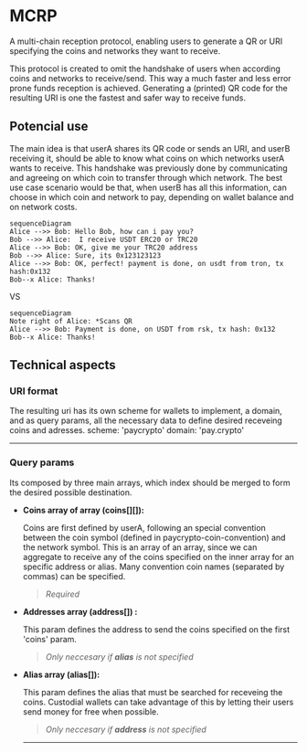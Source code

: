 # MCRP

A multi-chain reception protocol, enabling users to generate a QR or URI specifying the coins and networks they want to receive.

This protocol is created to omit the handshake of users when according coins and networks to receive/send.
This way a much faster and less error prone funds reception is achieved.
Generating a (printed) QR code for the resulting URI is one the fastest and safer way to receive funds.

## Potencial use

The main idea is that userA shares its QR code or sends an URI, and userB receiving it, should be able to know what coins on which networks userA wants to receive. This handshake was previously done by communicating and agreeing on which coin to transfer through which network.
The best use case scenario would be that, when userB has all this information, can choose in which coin and network to pay, depending on wallet balance and on network costs.




```mermaid
sequenceDiagram
Alice -->> Bob: Hello Bob, how can i pay you?
Bob -->> Alice:  I receive USDT ERC20 or TRC20
Alice -->> Bob: OK, give me your TRC20 address
Bob -->> Alice: Sure, its 0x123123123
Alice -->> Bob: OK, perfect! payment is done, on usdt from tron, tx hash:0x132
Bob--x Alice: Thanks!
```
VS

```mermaid
sequenceDiagram
Note right of Alice: *Scans QR
Alice -->> Bob: Payment is done, on USDT from rsk, tx hash: 0x132
Bob--x Alice: Thanks!

```
                            
## Technical aspects

### URI format

The resulting uri has its own scheme for wallets to implement, a domain, and as query params, all the necessary data to define desired receveing coins and adresses.
scheme: 'paycrypto'
domain: 'pay.crypto'

---

### Query params

Its composed by three main arrays, which index should be merged to form the desired possible destination.
  
  - **Coins array of array (coins[][]):**
      
      
      
      Coins are first defined by userA, following an special convention between the coin symbol (defined in paycrypto-coin-convention) and the network           symbol. This is an array of an array, since we can aggregate to receive any of the coins specified on the inner array for an specific address or           alias. Many convention coin names (separated by commas) can be specified. 
      >*Required*
      
      
  - **Addresses array (address[]) :**

      
      
      This param defines the address to send the coins specified on the first 'coins' param. 
      >*Only neccesary if **alias** is not specified*
  
  - **Alias array (alias[]):**
      
      This param defines the alias that must be searched for receveing the coins.
      Custodial wallets can take advantage of this by letting their users send money for free when possible.
      >*Only neccesary if **address** is not specified*
      
      ---

